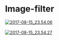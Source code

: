 # Image-filter
<a href="https://postimages.org/" target="_blank"><img src="https://s27.postimg.org/mi5xmw9mr/2017-08-15_23.54.06.png" alt="2017-08-15_23.54.06"/></a><br/><br/>
<a href="https://postimages.org/" target="_blank"><img src="https://s27.postimg.org/fg800p60z/2017-08-15_23.54.27.png" alt="2017-08-15_23.54.27"/></a><br/><br/>

